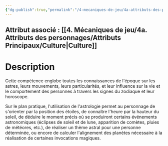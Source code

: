 ```yaml
---
{"dg-publish":true,"permalink":"/4-mecaniques-de-jeu/4a-attributs-des-personnages/competences/astrologie/"}
---
```



## Attribut associé : [[4. Mécaniques de jeu/4a. Attributs des personnages/Attributs Principaux/Culture\|Culture]] 

# Description

Cette compétence englobe toutes les connaissances de l'époque sur les astres, leurs mouvements, leurs particularités, et leur influence sur la vie et le comportement des personnes à travers les signes du zodiaque et leur horoscope. 

Sur le plan pratique, l'utilisation de l'astrologie permet au personnage de s'orienter par la position des étoiles, de connaître l'heure par la hauteur du soleil, de déduire le moment précis où se produiront certains événements astronomiques (éclipses de soleil et de lune, apparition de comètes, pluies de météores, etc.), de réaliser un thème astral pour une personne déterminée, ou encore de calculer l'alignement des planètes nécessaire à la réalisation de certaines invocations magiques.